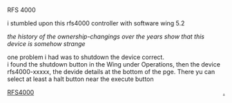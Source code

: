 RFS 4000

i stumbled upon this rfs4000 controller with software wing 5.2 

*the history of the ownership-changings over the years show that this device is somehow strange*

one problem i had was to shutdown the device correct.  
i found the shutdown button in the Wing under Operations, then the device rfs4000-xxxxx, the devide details at the bottom of the pge. There yu can select at least a halt button near the execute button

[RFS4000](https://bobobo-git.github.io/RFS-4000/) <a style="float:right;" href="https://github.com/bobobo-git/RFS-4000/">.</a>
